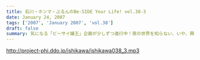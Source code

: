 ```yaml
---
title: 石川・ホンマ・ぶるんのBe-SIDE Your Life! vol.38-3
date: January 24, 2007
tags: ['2007', 'January 2007', 'vol.38']
draft: false
summary: 気になる「ビーサイ嬢王」企画が少しずつ進行中！夜の世界を知らない、いや、興味津々なキミにはちょっと刺激が強すぎるか！？興奮が隠しきれない、ぶるんさんの声がデカイところがあり、うるさすぎたらゴメンナサイ！！今回は久々の火曜収録・・・石川とホンマは王道ラジオ番組スタッフとして有楽町の本丸に消えていきました・・・NAMAE
---
```


http://project-phi.ddo.jp/ishikawa/ishikawa038_3.mp3

